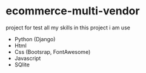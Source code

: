 # ecommerce-multi-vendor

project for test all my skills
in this project i am use

- Python (Django)
- Html
- Css (Bootsrap, FontAwesome)
- Javascript
- SQlite
